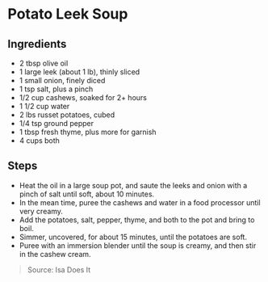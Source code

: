 # Potato Leek Soup


## Ingredients

 - 2 tbsp olive oil
 - 1 large leek (about 1 lb), thinly sliced
 - 1 small onion, finely diced
 - 1 tsp salt, plus a pinch
 - 1/2 cup cashews, soaked for 2+ hours
 - 1 1/2 cup water
 - 2 lbs russet potatoes, cubed
 - 1/4 tsp ground pepper
 - 1 tbsp fresh thyme, plus more for garnish
 - 4 cups both

## Steps

 - Heat the oil in a large soup pot, and saute the leeks and onion with a pinch of salt until soft, about 10 minutes.
 - In the mean time, puree the cashews and water in a food processor until very creamy.
 - Add the potatoes, salt, pepper, thyme, and both to the pot and bring to boil.
 - Simmer, uncovered, for about 15 minutes, until the potatoes are soft.
 - Puree with an immersion blender until the soup is creamy, and then stir in the cashew cream.

> Source: Isa Does It
